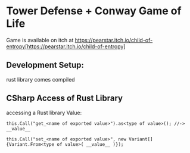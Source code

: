# Tower Defense + Conway Game of Life

Game is available on itch at https://pearstar.itch.io/child-of-entropy[https://pearstar.itch.io/child-of-entropy]

## Development Setup:

rust library comes compiled

## CSharp Access of Rust Library

accessing a Rust library Value:
```
this.Call("get_<name of exported value>").as<type of value>(); //-> __value__
```

```
this.Call("set_<name of exported value>", new Variant[]{Variant.From<type of value>( __value__ )});
```
